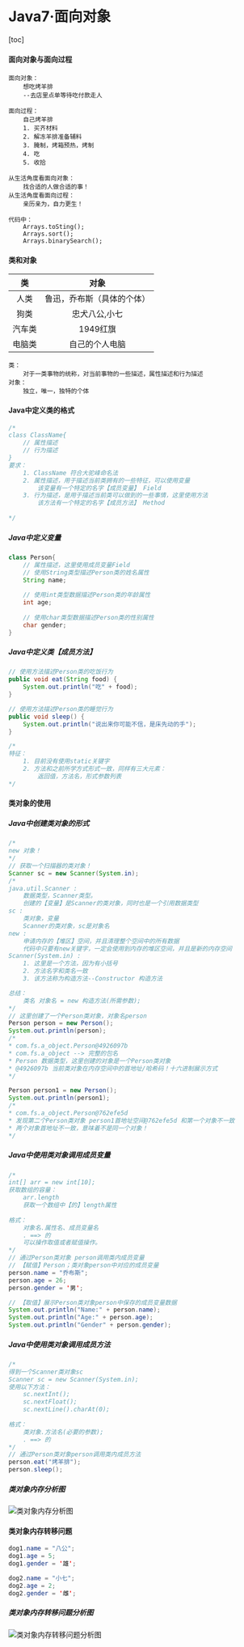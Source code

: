 # Java7·面向对象

[toc]

#### 面向对象与面向过程

```
面向对象：
	想吃烤羊排
	--去店里点单等待吃付款走人
	
面向过程：
	自己烤羊排
	1. 买齐材料
	2. 解冻羊排准备辅料
	3. 腌制，烤箱预热，烤制
	4. 吃
	5. 收拾

从生活角度看面向对象：
	找合适的人做合适的事！
从生活角度看面向过程：
	亲历亲为，自力更生！
	
代码中：
	Arrays.toSting();
	Arrays.sort();
	Arrays.binarySearch();
```

#### 类和对象

|   类   |            对象            |
| :----: | :------------------------: |
|  人类  | 鲁迅，乔布斯（具体的个体） |
|  狗类  |       忠犬八公,小七        |
| 汽车类 |          1949红旗          |
| 电脑类 |       自己的个人电脑       |



```
类：
	对于一类事物的统称，对当前事物的一些描述，属性描述和行为描述
对象：
	独立，唯一，独特的个体
```

#### Java中定义类的格式

```java
/*
class ClassName{
	// 属性描述
	// 行为描述
}
要求：
	1. ClassName 符合大驼峰命名法
	2. 属性描述，用于描述当前类拥有的一些特征，可以使用变量
		该变量有一个特定的名字【成员变量】 Field
	3. 行为描述，是用于描述当前类可以做到的一些事情，这里使用方法
		该方法有一个特定的名字【成员方法】 Method
	
*/
```

##### Java中定义变量

```java
class Person{
	// 属性描述，这里使用成员变量Field
	// 使用String类型描述Person类的姓名属性
	String name;
	
	// 使用int类型数据描述Person类的年龄属性
	int age;
	
	// 使用char类型数据描述Person类的性别属性
	char gender;
}
```

##### Java中定义类【成员方法】

```java
// 使用方法描述Person类的吃饭行为
public void eat(String food) {
    System.out.println("吃" + food);
}

// 使用方法描述Person类的睡觉行为
public void sleep() {
    System.out.println("说出来你可能不信，是床先动的手");
}

/*
特征：
	1. 目前没有使用static关键字
	2. 方法和之前所学方式形式一致，同样有三大元素：
		返回值，方法名，形式参数列表
*/
```

#### 类对象的使用

##### Java中创建类对象的形式

```java
/*
new 对象！
*/
// 获取一个扫描器的类对象！
Scanner sc = new Scanner(System.in);
/*
java.util.Scanner : 
	数据类型，Scanner类型。
	创建的【变量】是Scanner的类对象，同时也是一个引用数据类型
sc :
	类对象，变量
	Scanner的类对象，sc是对象名
new :
	申请内存的【堆区】空间，并且清理整个空间中的所有数据
	代码中只要有new关键字，一定会使用到内存的堆区空间，并且是新的内存空间
Scanner(System.in) :
	1. 这里是一个方法，因为有小括号
	2. 方法名字和类名一致
	3. 该方法称为构造方法--Constructor 构造方法

总结：
	类名 对象名 = new 构造方法(所需参数);
*/
// 这里创建了一个Person类对象，对象名person
Person person = new Person();
System.out.println(person);
/*
* com.fs.a_object.Person@4926097b
* com.fs.a_object --> 完整的包名
* Person 数据类型，这里创建的对象是一个Person类对象
* @4926097b 当前类对象在内存空间中的首地址/哈希码！十六进制展示方式 
*/

Person person1 = new Person();
System.out.println(person1);
/*
* com.fs.a_object.Person@762efe5d
* 发现第二个Person类对象 person1首地址空间@762efe5d 和第一个对象不一致
* 两个对象首地址不一致，意味着不是同一个对象！
*/
```

##### Java中使用类对象调用成员变量

```java
/*
int[] arr = new int[10];
获取数组的容量：
	arr.length
	获取一个数组中【的】length属性
	
格式：
	对象名.属性名、成员变量名
	. ==> 的
	可以操作取值或者赋值操作。	
*/
// 通过Person类对象 person调用类内成员变量
// 【赋值】Person；类对象person中对应的成员变量
person.name = "乔布斯";
person.age = 26;
person.gender = '男';

// 【取值】展示Person类对象person中保存的成员变量数据
System.out.println("Name:" + person.name);
System.out.println("Age:" + person.age);
System.out.println("Gender" + person.gender);
```

##### Java中使用类对象调用成员方法

```java
/*
得到一个Scanner类对象sc
Scanner sc = new Scanner(System.in);
使用以下方法：
	sc.nextInt();
	sc.nextFloat();
	sc.nextLine().charAt(0);
	
格式：
	类对象.方法名(必要的参数);
	. ==> 的
*/
// 通过Person类对象person调用类内成员方法
person.eat("烤羊排");
person.sleep();
```

##### 类对象内存分析图

![类对象内存分析图](.\img\类对象内存分析图.png)

#### 类对象内存转移问题

```java
dog1.name = "八公";
dog1.age = 5;
dog1.gender = '雄';

dog2.name = "小七";
dog2.age = 2;
dog2.gender = '雌';
```

##### 类对象内存转移问题分析图

![类对象内存转移问题分析图](.\img\类对象内存转移问题分析图.png)